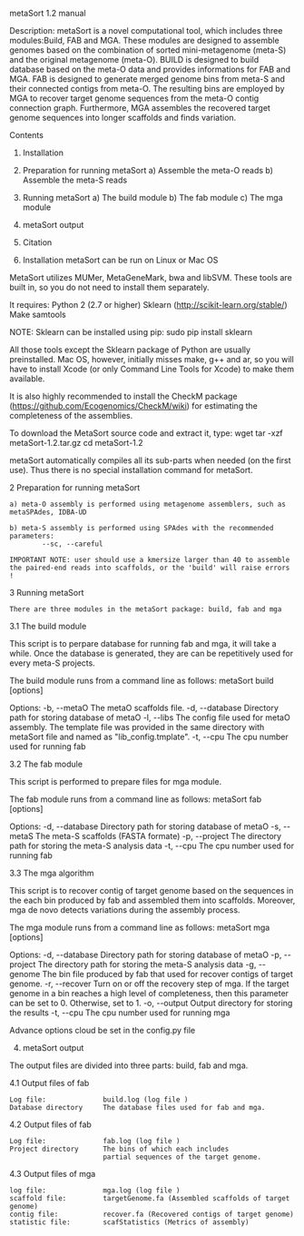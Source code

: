 metaSort 1.2 manual

Description: 
metaSort is a novel computational tool, which includes three modules:Build, FAB and MGA.
These modules are designed to assemble genomes based on the combination of sorted mini-metagenome (meta-S) and the original metagenome (meta-O).
BUILD is designed to build database based on the meta-O data and provides informations for FAB and MGA.
FAB is designed to generate merged genome bins from meta-S and their connected contigs from meta-O.
The resulting bins are employed by MGA to recover target genome sequences from the meta-O contig connection graph.
Furthermore, MGA assembles the recovered target genome sequences into longer scaffolds and finds variation.

Contents

1.  Installation
2.  Preparation for running metaSort
        a) Assemble the meta-O reads
        b) Assemble the meta-S reads
3.  Running metaSort
	a) The build module
        b) The fab module
        c) The mga module
4.  metaSort output
5.  Citation

1. Installation
metaSort can be run on Linux or Mac OS

MetaSort utilizes MUMer, MetaGeneMark, bwa and libSVM. These tools are built in, so you do not need to install them separately.

It requires:
    Python 2 (2.7 or higher)
    Sklearn (http://scikit-learn.org/stable/)
    Make
    samtools

NOTE: Sklearn can be installed using pip: sudo pip install sklearn

All those tools except the Sklearn package of Python are usually preinstalled.
Mac OS, however, initially misses make, g++ and ar, so you will have to install Xcode (or only Command Line Tools for Xcode) to make them available. 

It is also highly recommended to install the CheckM package (https://github.com/Ecogenomics/CheckM/wiki) for estimating the completeness of the assemblies.

To download the MetaSort source code and extract it, type:
    wget 
    tar -xzf metaSort-1.2.tar.gz
    cd  metaSort-1.2

metaSort automatically compiles all its sub-parts when needed (on the first use). Thus there is no special installation command for metaSort. 

2 Preparation for running metaSort

    a) meta-O assembly is performed using metagenome assemblers, such as metaSPAdes, IDBA-UD
    
    b) meta-S assembly is performed using SPAdes with the recommended parameters: 
            --sc, --careful
     
    IMPORTANT NOTE: user should use a kmersize larger than 40 to assemble the paired-end reads into scaffolds, or the 'build' will raise errors !
	
3 Running metaSort

    There are three modules in the metaSort package: build, fab and mga

3.1 The build module

This script is to perpare database for running fab and mga, it will take a while. Once the database is generated, they are can be repetitively used for every meta-S projects.

The build module runs from a command line as follows:
    metaSort build [options]	

Options:
    -b, --metaO 
          The metaO scaffolds file.
    -d, --database
		  Directory path for storing database of metaO
    -l, --libs
		  The config file used for metaO assembly.
		  The template file was provided in the same directory with metaSort file and named as "lib_config.tmplate".
    -t, --cpu
          The cpu number used for running fab

3.2 The fab module

This script is performed to prepare files for mga module. 

The fab module runs from a command line as follows:
    metaSort fab [options]	

Options:
    -d, --database
		  Directory path for storing database of metaO
    -s, --metaS 
          The meta-S scaffolds (FASTA formate)
    -p, --project
          The directory path for storing the meta-S analysis data
    -t, --cpu
          The cpu number used for running fab

3.3 The mga algorithm

This script is to recover contig of target genome based on the sequences in the each bin produced by fab and assembled them into scaffolds. Moreover, mga de novo detects variations during the assembly process.

The mga module runs from a command line as follows:
    metaSort mga [options]

Options:
    -d, --database 
          Directory path for storing database of metaO
    -p, --project
          The directory path for storing the meta-S analysis data
    -g, --genome
          The bin file produced by fab that used for recover contigs of target genome.
    -r, --recover 
          Turn on or off the recovery step of mga.
          If the target genome in a bin reaches a high level of completeness,
          then this parameter can be set to 0. Otherwise, set to 1.
    -o, --output
          Output directory for storing the results
    -t, --cpu
          The cpu number used for running mga

Advance options cloud be set in the config.py file

4. metaSort output

The output files are divided into three parts: build, fab and mga.

4.1 Output files of fab
     
    Log file:              build.log (log file )
    Database directory     The database files used for fab and mga.

4.2 Output files of fab
     
    Log file:              fab.log (log file )
    Project directory      The bins of which each includes
                           partial sequences of the target genome.

4.3 Output files of mga

    log file:              mga.log (log file )
    scaffold file:         targetGenome.fa (Assembled scaffolds of target genome)
    contig file:           recover.fa (Recovered contigs of target genome)
    statistic file:        scafStatistics (Metrics of assembly)


